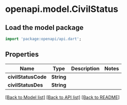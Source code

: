 # openapi.model.CivilStatus

## Load the model package
```dart
import 'package:openapi/api.dart';
```

## Properties
Name | Type | Description | Notes
------------ | ------------- | ------------- | -------------
**civilStatusCode** | **String** |  | 
**civilStatusDes** | **String** |  | 

[[Back to Model list]](../README.md#documentation-for-models) [[Back to API list]](../README.md#documentation-for-api-endpoints) [[Back to README]](../README.md)


